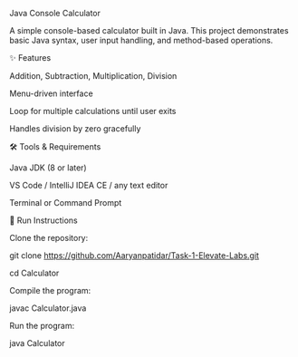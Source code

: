 Java Console Calculator

A simple console-based calculator built in Java.
This project demonstrates basic Java syntax, user input handling, and method-based operations.

✨ Features

Addition, Subtraction, Multiplication, Division

Menu-driven interface

Loop for multiple calculations until user exits

Handles division by zero gracefully

🛠 Tools & Requirements

Java JDK (8 or later)

VS Code / IntelliJ IDEA CE / any text editor

Terminal or Command Prompt

🚀 Run Instructions

Clone the repository:

git clone https://github.com/Aaryanpatidar/Task-1-Elevate-Labs.git

cd Calculator


Compile the program:

javac Calculator.java


Run the program:

java Calculator
